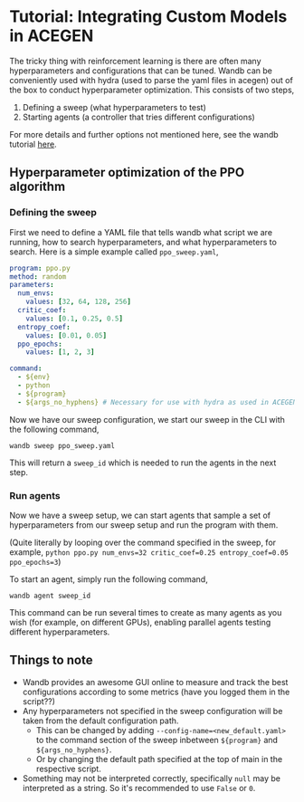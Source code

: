 # Tutorial: Integrating Custom Models in ACEGEN

The tricky thing with reinforcement learning is there are often many hyperparameters and configurations that can be tuned. Wandb can be conveniently used with hydra (used to parse the yaml files in acegen) out of the box to conduct hyperparameter optimization. This consists of two steps,
1. Defining a sweep (what hyperparameters to test)
2. Starting agents (a controller that tries different configurations)

For more details and further options not mentioned here, see the wandb tutorial [here](https://docs.wandb.ai/guides/sweeps). 

## Hyperparameter optimization of the PPO algorithm

### Defining the sweep

First we need to define a YAML file that tells wandb what script we are running, how to search hyperparameters, and what hyperparameters to search.
Here is a simple example called `ppo_sweep.yaml`,
```YAML
program: ppo.py 
method: random 
parameters:
  num_envs:
    values: [32, 64, 128, 256]
  critic_coef:
    values: [0.1, 0.25, 0.5]
  entropy_coef:
    values: [0.01, 0.05]
  ppo_epochs:
    values: [1, 2, 3]

command:
  - ${env}
  - python
  - ${program}
  - ${args_no_hyphens} # Necessary for use with hydra as used in ACEGEN
```

Now we have our sweep configuration, we start our sweep in the CLI with the following command,

```
wandb sweep ppo_sweep.yaml 
```

This will return a `sweep_id` which is needed to run the agents in the next step.

### Run agents
Now we have a sweep setup, we can start agents that sample a set of hyperparameters from our sweep setup and run the program with them.

(Quite literally by looping over the command specified in the sweep, for example, `python ppo.py num_envs=32 critic_coef=0.25 entropy_coef=0.05 ppo_epochs=3`)

To start an agent, simply run the following command,

```
wandb agent sweep_id
```

This command can be run several times to create as many agents as you wish (for example, on different GPUs), enabling parallel agents testing different hyperparameters.

## Things to note

- Wandb provides an awesome GUI online to measure and track the best configurations according to some metrics (have you logged them in the script??)
- Any hyperparameters not specified in the sweep configuration will be taken from the default configuration path.
  - This can be changed by adding `--config-name=<new_default.yaml>` to the command section of the sweep inbetween `${program}` and `${args_no_hyphens}`.
  - Or by changing the default path specified at the top of main in the respective script.
- Something may not be interpreted correctly, specifically `null` may be interpreted as a string. So it's recommended to use `False` or `0`.